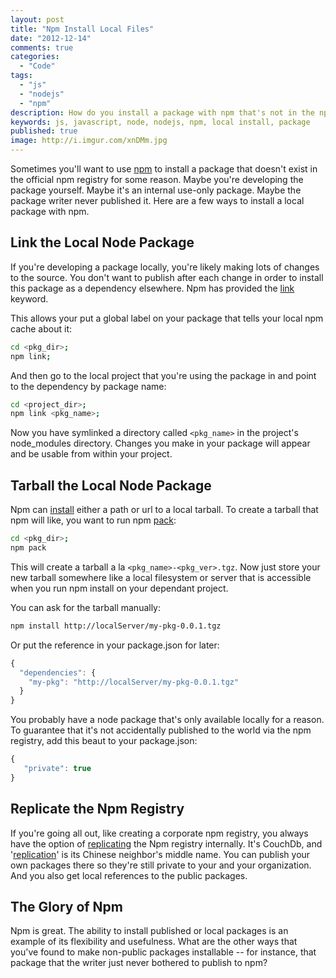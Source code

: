 ```yaml
---
layout: post
title: "Npm Install Local Files"
date: "2012-12-14"
comments: true
categories:
  - "Code"
tags:
  - "js"
  - "nodejs"
  - "npm"
description: How do you install a package with npm that's not in the npm registry?  Perhaps you're developing a package locally.  A few options.
keywords: js, javascript, node, nodejs, npm, local install, package
published: true 
image: http://i.imgur.com/xnDMm.jpg
---
```


Sometimes you'll want to use [npm](http://npmjs.org/) to install a package that doesn't exist in the official npm registry for some reason.  Maybe you're developing the package yourself.  Maybe it's an internal use-only package. Maybe the package writer never published it.  Here are a few ways to install a local package with npm.

<!--more-->

## Link the Local Node Package

If you're developing a package locally, you're likely making lots of changes to the source.  You don't want to publish after each change in order to install this package as a dependency elsewhere.  Npm has provided the [link](http://npmjs.org/doc/link.html) keyword.  

This allows your put a global label on your package that tells your local npm cache about it:

```bash
cd <pkg_dir>;
npm link;
```

And then go to the local project that you're using the package in and point to the dependency by package name:

```bash
cd <project_dir>;
npm link <pkg_name>;
```

Now you have symlinked a directory called `<pkg_name>` in the project's node_modules directory.  Changes you make in your package will appear and be usable from within your project.

## Tarball the Local Node Package

Npm can [install](https://npmjs.org/doc/install.html) either a path or url to a local tarball.  To create a tarball that npm will like, you want to run npm [pack](https://npmjs.org/doc/pack.html):

```bash
cd <pkg_dir>;
npm pack
```
This will create a tarball a la `<pkg_name>-<pkg_ver>.tgz`.  Now just store your new tarball somewhere like a local filesystem or server that is accessible when you run npm install on your dependant project.  

You can ask for the tarball manually:

```bash
npm install http://localServer/my-pkg-0.0.1.tgz
```

Or put the reference in your package.json for later:

```js
{
  "dependencies": {
    "my-pkg": "http://localServer/my-pkg-0.0.1.tgz"
  }
}
```

You probably have a node package that's only available locally for a reason.  To guarantee that it's not accidentally published to the world via the npm registry, add this beaut to your package.json:

```js
{
   "private": true
}
```

## Replicate the Npm Registry

If you're going all out, like creating a corporate npm registry, you always have the option of [replicating](https://npmjs.org/doc/registry.html#Can-I-run-my-own-private-registry) the Npm registry internally.  It's CouchDb, and '[replication](http://www.imdb.com/title/tt0120029/quotes?qt=qt0192627)' is its Chinese neighbor's middle name.  You can publish your own packages there so they're still private to your and your organization.  And you also get local references to the public packages.

## The Glory of Npm

Npm is great.  The ability to install published or local packages is an example of its flexibility and usefulness.  What are the other ways that you've found to make non-public packages installable -- for instance, that package that the writer just never bothered to publish to npm?
